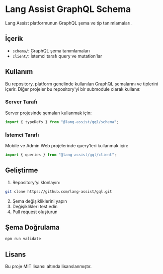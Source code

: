 # Lang Assist GraphQL Schema

Lang Assist platformunun GraphQL şema ve tip tanımlamaları.

## İçerik

- `schema/`: GraphQL şema tanımlamaları
- `client/`: İstemci tarafı query ve mutation'lar

## Kullanım

Bu repository, platform genelinde kullanılan GraphQL şemalarını ve tiplerini içerir. Diğer projeler bu repository'yi bir submodule olarak kullanır.

### Server Tarafı

Server projesinde şemaları kullanmak için:

```typescript
import { typeDefs } from "@lang-assist/gql/schema";
```

### İstemci Tarafı

Mobile ve Admin Web projelerinde query'leri kullanmak için:

```typescript
import { queries } from "@lang-assist/gql/client";
```

## Geliştirme

1. Repository'yi klonlayın:

```bash
git clone https://github.com/lang-assist/gql.git
```

2. Şema değişikliklerini yapın
3. Değişiklikleri test edin
4. Pull request oluşturun

## Şema Doğrulama

```bash
npm run validate
```

## Lisans

Bu proje MIT lisansı altında lisanslanmıştır.
